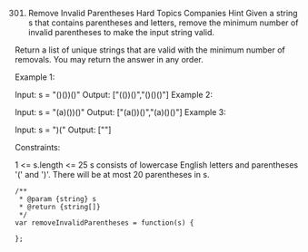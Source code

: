 301. Remove Invalid Parentheses
     Hard
     Topics
     Companies
     Hint
     Given a string s that contains parentheses and letters, remove the minimum number of invalid parentheses to make the input string valid.

Return a list of unique strings that are valid with the minimum number of removals. You may return the answer in any order.

Example 1:

Input: s = "()())()"
Output: ["(())()","()()()"]
Example 2:

Input: s = "(a)())()"
Output: ["(a())()","(a)()()"]
Example 3:

Input: s = ")("
Output: [""]

Constraints:

1 <= s.length <= 25
s consists of lowercase English letters and parentheses '(' and ')'.
There will be at most 20 parentheses in s.

```
/**
 * @param {string} s
 * @return {string[]}
 */
var removeInvalidParentheses = function(s) {

};
```
